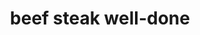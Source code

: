 ---
layout: guide
title: beef steak well-done
type: beef
food: steak
doneness: well-done
temp_c: 70
temp_f: 158
minimum: 1
best: 1.5
maximum: 3
---